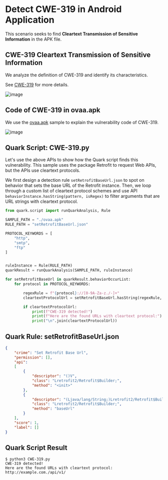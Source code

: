 # Detect CWE-319 in Android Application


This scenario seeks to find **Cleartext Transmission of Sensitive
Information** in the APK file.

## CWE-319 Cleartext Transmission of Sensitive Information

We analyze the definition of CWE-319 and identify its characteristics.

See [CWE-319](https://cwe.mitre.org/data/definitions/319.html) for more
details.

![image](https://imgur.com/tk8rtYf.jpg)

## Code of CWE-319 in ovaa.apk

We use the [ovaa.apk](https://github.com/oversecured/ovaa) sample to
explain the vulnerability code of CWE-319.

![image](https://imgur.com/Ew4UOAR.jpg)

## Quark Script: CWE-319.py

Let\'s use the above APIs to show how the Quark script finds this
vulnerability. This sample uses the package Retrofit to request Web
APIs, but the APIs use cleartext protocols.

We first design a detection rule `setRetrofitBaseUrl.json` to spot on
behavior that sets the base URL of the Retrofit instance. Then, we loop
through a custom list of cleartext protocol schemes and use API
`behaviorInstance.hasString(pattern, isRegex)` to filter arguments that
are URL strings with cleartext protocol.

``` python
from quark.script import runQuarkAnalysis, Rule

SAMPLE_PATH = "./ovaa.apk"
RULE_PATH = "setRetrofitBaseUrl.json"

PROTOCOL_KEYWORDS = [
    "http",
    "smtp",
    "ftp"
]


ruleInstance = Rule(RULE_PATH)
quarkResult = runQuarkAnalysis(SAMPLE_PATH, ruleInstance)

for setRetrofitBaseUrl in quarkResult.behaviorOccurList:
    for protocol in PROTOCOL_KEYWORDS:

        regexRule = f"{protocol}://[0-9A-Za-z./-]+"
        cleartextProtocolUrl = setRetrofitBaseUrl.hasString(regexRule, True)

        if cleartextProtocolUrl:
            print(f"CWE-319 detected!")
            print(f"Here are the found URLs with cleartext protocol:")
            print("\n".join(cleartextProtocolUrl))
```

## Quark Rule: setRetrofitBaseUrl.json

``` json
{
    "crime": "Set Retrofit Base Url",
    "permission": [],
    "api":
    [
        {
            "descriptor": "()V",
            "class": "Lretrofit2/Retrofit$Builder;",
            "method": "<init>"
        },
        {
            "descriptor": "(Ljava/lang/String;)Lretrofit2/Retrofit$Builder;",
            "class": "Lretrofit2/Retrofit$Builder;",
            "method": "baseUrl"
        }
    ],
    "score": 1,
    "label": []
}
```

## Quark Script Result

``` TEXT
$ python3 CWE-319.py
CWE-319 detected!
Here are the found URLs with cleartext protocol:
http://example.com./api/v1/
```
